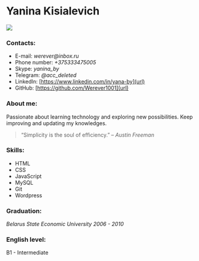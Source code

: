 # Yanina Kisialevich

![](https://i.imgur.com/cYe2qj4s.jpg?1)
### Contacts:

- E-mail:  _werever@inbox.ru_
- Phone number:  _+375333475005_
- Skype:  _yanina_by_
- Telegram:  _@acc_deleted_
- LinkedIn:  [https://www.linkedin.com/in/yana-by](url)
- GitHub:  [https://github.com/Werever1001](url)

### About me:

Passionate about learning technology and exploring new possibilities. Keep improving and updating my knowledges. 
>“Simplicity is the soul of efficiency.” – _Austin Freeman_

### Skills:

-  HTML
-  CSS
-  JavaScript
-  MySQL
-  Git
-  Wordpress 

### Graduation:

_Belarus State Economic University 2006 - 2010_ 

### English level:

B1 - Intermediate
